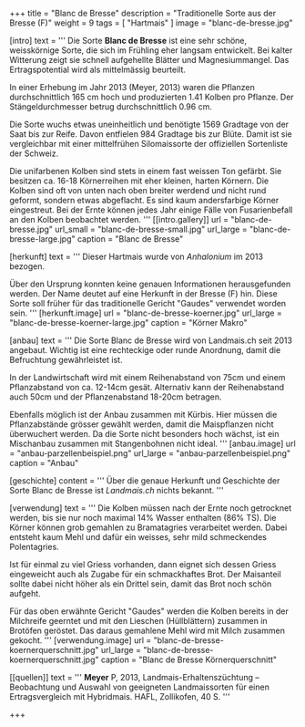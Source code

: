 +++
title = "Blanc de Bresse"
description = "Traditionelle Sorte aus der Bresse (F)"
weight = 9
tags = [ "Hartmais" ]
image = "blanc-de-bresse.jpg"

[intro]
  text = '''
Die Sorte **Blanc de Bresse** ist eine sehr schöne, weisskörnige Sorte, die sich im Frühling eher langsam entwickelt. Bei kalter Witterung zeigt sie schnell aufgehellte Blätter und Magnesiummangel. Das Ertragspotential wird als mittelmässig beurteilt.

In einer Erhebung im Jahr 2013 (Meyer, 2013) waren die Pflanzen durchschnittlich 165 cm hoch und produzierten 1.41 Kolben pro Pflanze. Der Stängeldurchmesser betrug durchschnittlich 0.96 cm.

Die Sorte wuchs etwas uneinheitlich und benötigte 1569 Gradtage von der Saat bis zur Reife. Davon entfielen 984 Gradtage bis zur Blüte. Damit ist sie vergleichbar mit einer mittelfrühen Silomaissorte der offiziellen Sortenliste der Schweiz.

Die unifarbenen Kolben sind stets in einem fast weissen Ton gefärbt. Sie besitzen ca. 16-18 Körnerreihen mit eher kleinen, harten Körnern. Die Kolben sind oft von unten nach oben breiter werdend und nicht rund geformt, sondern etwas abgeflacht. Es sind kaum andersfarbige Körner eingestreut. Bei der Ernte können jedes Jahr einige Fälle von Fusarienbefall an den Kolben beobachtet werden.
'''
  [[intro.gallery]]
    url = "blanc-de-bresse.jpg"
    url_small = "blanc-de-bresse-small.jpg"
    url_large = "blanc-de-bresse-large.jpg"
    caption = "Blanc de Bresse"


[herkunft]
  text = '''
Dieser Hartmais wurde von *Anhalonium* im 2013 bezogen.

Über den Ursprung konnten keine genauen Informationen herausgefunden werden. Der Name deutet auf eine Herkunft in der Bresse (F) hin. Diese Sorte soll früher für das traditionelle Gericht "Gaudes" verwendet worden sein.
'''
  [herkunft.image]
    url = "blanc-de-bresse-koerner.jpg"
    url_large = "blanc-de-bresse-koerner-large.jpg"
    caption = "Körner Makro"


[anbau]
  text = '''
Die Sorte Blanc de Bresse wird von Landmais.ch seit 2013 angebaut. Wichtig ist eine rechteckige oder runde Anordnung, damit die Befruchtung gewährleistet ist.

In der Landwirtschaft wird mit einem Reihenabstand von 75cm und einem Pflanzabstand von ca. 12-14cm gesät. Alternativ kann der Reihenabstand auch 50cm und der Pflanzenabstand 18-20cm betragen.

Ebenfalls möglich ist der Anbau zusammen mit Kürbis. Hier müssen die Pflanzabstände grösser gewählt werden, damit die Maispflanzen nicht überwuchert werden. Da die Sorte nicht besonders hoch wächst, ist ein Mischanbau zusammen mit Stangenbohnen nicht ideal.
'''
  [anbau.image]
    url = "anbau-parzellenbeispiel.png"
    url_large = "anbau-parzellenbeispiel.png"
    caption = "Anbau"


[geschichte]
  content = '''
Über die genaue Herkunft und Geschichte der Sorte Blanc de Bresse ist *Landmais.ch* nichts bekannt.
'''


[verwendung]
  text = '''
Die Kolben müssen nach der Ernte noch getrocknet werden, bis sie nur noch maximal 14% Wasser enthalten (86% TS). Die Körner können grob gemahlen zu Bramatagries verarbeitet werden. Dabei entsteht kaum Mehl und dafür ein weisses, sehr mild schmeckendes Polentagries.

Ist für einmal zu viel Griess vorhanden, dann eignet sich dessen Griess eingeweicht auch als Zugabe für ein schmackhaftes Brot. Der Maisanteil sollte dabei nicht höher als ein Drittel sein, damit das Brot noch schön aufgeht.

Für das oben erwähnte Gericht "Gaudes" werden die Kolben bereits in der Milchreife geerntet und mit den Lieschen (Hüllblättern) zusammen in Brotöfen geröstet. Das daraus gemahlene Mehl wird mit Milch zusammen gekocht.
'''
  [verwendung.image]
    url = "blanc-de-bresse-koernerquerschnitt.jpg"
    url_large = "blanc-de-bresse-koernerquerschnitt.jpg"
    caption = "Blanc de Bresse Körnerquerschnitt"


[[quellen]]
  text = '''
**Meyer** P, 2013, Landmais-Erhaltenszüchtung – Beobachtung und Auswahl von geeigneten Landmaissorten für einen Ertragsvergleich mit Hybridmais. HAFL, Zollikofen, 40 S.
'''

+++
